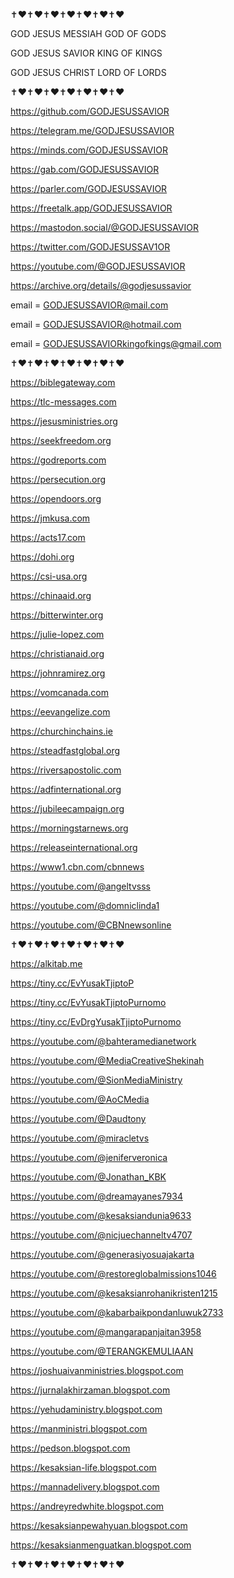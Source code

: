 ✝️❤️✝️❤️✝️❤️✝️❤️✝️❤️✝️❤️✝️❤️

GOD JESUS MESSIAH GOD OF GODS

GOD JESUS SAVIOR KING OF KINGS

GOD JESUS CHRIST LORD OF LORDS

✝️❤️✝️❤️✝️❤️✝️❤️✝️❤️✝️❤️✝️❤️

https://github.com/GODJESUSSAVIOR

https://telegram.me/GODJESUSSAVIOR

https://minds.com/GODJESUSSAVIOR

https://gab.com/GODJESUSSAVIOR

https://parler.com/GODJESUSSAVIOR

https://freetalk.app/GODJESUSSAVIOR

https://mastodon.social/@GODJESUSSAVIOR

https://twitter.com/GODJESUSSAV1OR

https://youtube.com/@GODJESUSSAVIOR

https://archive.org/details/@godjesussavior

email = GODJESUSSAVIOR@mail.com

email = GODJESUSSAVIOR@hotmail.com

email = GODJESUSSAVIORkingofkings@gmail.com

✝️❤️✝️❤️✝️❤️✝️❤️✝️❤️✝️❤️✝️❤️

https://biblegateway.com

https://tlc-messages.com

https://jesusministries.org

https://seekfreedom.org

https://godreports.com

https://persecution.org

https://opendoors.org

https://jmkusa.com

https://acts17.com

https://dohi.org

https://csi-usa.org

https://chinaaid.org

https://bitterwinter.org

https://julie-lopez.com

https://christianaid.org

https://johnramirez.org

https://vomcanada.com

https://eevangelize.com

https://churchinchains.ie

https://steadfastglobal.org

https://riversapostolic.com

https://adfinternational.org

https://jubileecampaign.org

https://morningstarnews.org

https://releaseinternational.org

https://www1.cbn.com/cbnnews

https://youtube.com/@angeltvsss

https://youtube.com/@domniclinda1

https://youtube.com/@CBNnewsonline

✝️❤️✝️❤️✝️❤️✝️❤️✝️❤️✝️❤️✝️❤️

https://alkitab.me

https://tiny.cc/EvYusakTjiptoP

https://tiny.cc/EvYusakTjiptoPurnomo

https://tiny.cc/EvDrgYusakTjiptoPurnomo

https://youtube.com/@bahteramedianetwork

https://youtube.com/@MediaCreativeShekinah

https://youtube.com/@SionMediaMinistry

https://youtube.com/@AoCMedia

https://youtube.com/@Daudtony

https://youtube.com/@miracletvs

https://youtube.com/@jeniferveronica

https://youtube.com/@Jonathan_KBK

https://youtube.com/@dreamayanes7934

https://youtube.com/@kesaksiandunia9633

https://youtube.com/@nicjuechanneltv4707

https://youtube.com/@generasiyosuajakarta

https://youtube.com/@restoreglobalmissions1046

https://youtube.com/@kesaksianrohanikristen1215

https://youtube.com/@kabarbaikpondanluwuk2733

https://youtube.com/@mangarapanjaitan3958

https://youtube.com/@TERANGKEMULIAAN

https://joshuaivanministries.blogspot.com

https://jurnalakhirzaman.blogspot.com

https://yehudaministry.blogspot.com

https://manministri.blogspot.com

https://pedson.blogspot.com

https://kesaksian-life.blogspot.com

https://mannadelivery.blogspot.com

https://andreyredwhite.blogspot.com

https://kesaksianpewahyuan.blogspot.com

https://kesaksianmenguatkan.blogspot.com

✝️❤️✝️❤️✝️❤️✝️❤️✝️❤️✝️❤️✝️❤️

